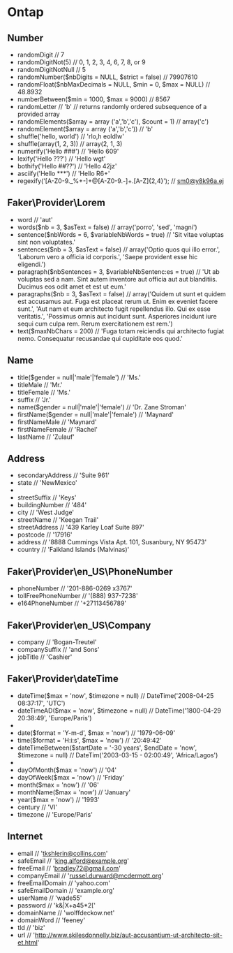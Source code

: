 # Ontap
## Number
- randomDigit             // 7
- randomDigitNot(5)       // 0, 1, 2, 3, 4, 6, 7, 8, or 9
- randomDigitNotNull      // 5
- randomNumber($nbDigits = NULL, $strict = false) // 79907610
- randomFloat($nbMaxDecimals = NULL, $min = 0, $max = NULL) // 48.8932
- numberBetween($min = 1000, $max = 9000) // 8567
- randomLetter            // 'b'
// returns randomly ordered subsequence of a provided array
- randomElements($array = array ('a','b','c'), $count = 1) // array('c')
- randomElement($array = array ('a','b','c')) // 'b'
- shuffle('hello, world') // 'rlo,h eoldlw'
- shuffle(array(1, 2, 3)) // array(2, 1, 3)
- numerify('Hello ###') // 'Hello 609'
- lexify('Hello ???') // 'Hello wgt'
- bothify('Hello ##??') // 'Hello 42jz'
- asciify('Hello ***') // 'Hello R6+'
- regexify('[A-Z0-9._%+-]+@[A-Z0-9.-]+\.[A-Z]{2,4}'); // sm0@y8k96a.ej
## Faker\Provider\Lorem
- word                                             // 'aut'
- words($nb = 3, $asText = false)                  // array('porro', 'sed', 'magni')
- sentence($nbWords = 6, $variableNbWords = true)  // 'Sit vitae voluptas sint non voluptates.'
- sentences($nb = 3, $asText = false)              // array('Optio quos qui illo error.', 'Laborum vero a officia id corporis.', 'Saepe provident esse hic eligendi.')
- paragraph($nbSentences = 3, $variableNbSentenc:es = true) // 'Ut ab voluptas sed a nam. Sint autem inventore aut officia aut aut blanditiis. Ducimus eos odit amet et est ut eum.'
- paragraphs($nb = 3, $asText = false)             // array('Quidem ut sunt et quidem est accusamus aut. Fuga est placeat rerum ut. Enim ex eveniet facere sunt.', 'Aut nam et eum architecto fugit repellendus illo. Qui ex esse veritatis.', 'Possimus omnis aut incidunt sunt. Asperiores incidunt iure sequi cum culpa rem. Rerum exercitationem est rem.')
- text($maxNbChars = 200)                          // 'Fuga totam reiciendis qui architecto fugiat nemo. Consequatur recusandae qui cupiditate eos quod.'
## Name
- title($gender = null|'male'|'female')     // 'Ms.'
- titleMale                                 // 'Mr.'
- titleFemale                               // 'Ms.'
- suffix                                    // 'Jr.'
- name($gender = null|'male'|'female')      // 'Dr. Zane Stroman'
- firstName($gender = null|'male'|'female') // 'Maynard'
- firstNameMale                             // 'Maynard'
- firstNameFemale                           // 'Rachel'
- lastName                                  // 'Zulauf'
##  Address


- secondaryAddress                    // 'Suite 961'
- state                               // 'NewMexico'
- 
- streetSuffix                        // 'Keys'
- buildingNumber                      // '484'
- city                                // 'West Judge'
- streetName                          // 'Keegan Trail'
- streetAddress                       // '439 Karley Loaf Suite 897'
- postcode                            // '17916'
- address                             // '8888 Cummings Vista Apt. 101, Susanbury, NY 95473'
- country                             // 'Falkland Islands (Malvinas)'


## Faker\Provider\en_US\PhoneNumber
- phoneNumber             // '201-886-0269 x3767'
- tollFreePhoneNumber     // '(888) 937-7238'
- e164PhoneNumber     // '+27113456789'
## Faker\Provider\en_US\Company

- company                 // 'Bogan-Treutel'
- companySuffix           // 'and Sons'
- jobTitle                // 'Cashier'
## Faker\Provider\dateTime

- dateTime($max = 'now', $timezone = null) // DateTime('2008-04-25 08:37:17', 'UTC')
- dateTimeAD($max = 'now', $timezone = null) // DateTime('1800-04-29 20:38:49', 'Europe/Paris')
- 
- date($format = 'Y-m-d', $max = 'now') // '1979-06-09'
- time($format = 'H:i:s', $max = 'now') // '20:49:42'
- dateTimeBetween($startDate = '-30 years', $endDate = 'now', $timezone = null) // DateTim('2003-03-15 - 02:00:49', 'Africa/Lagos')
-             
- dayOfMonth($max = 'now')              // '04'
- dayOfWeek($max = 'now')               // 'Friday'
- month($max = 'now')                   // '06'
- monthName($max = 'now')               // 'January'
- year($max = 'now')                    // '1993'
- century                               // 'VI'
- timezone                              // 'Europe/Paris'
## Internet
- email                   // 'tkshlerin@collins.com'
- safeEmail               // 'king.alford@example.org'
- freeEmail               // 'bradley72@gmail.com'
- companyEmail            // 'russel.durward@mcdermott.org'
- freeEmailDomain         // 'yahoo.com'
- safeEmailDomain         // 'example.org'
- userName                // 'wade55'
- password                // 'k&|X+a45*2['
- domainName              // 'wolffdeckow.net'
- domainWord              // 'feeney'
- tld                     // 'biz'
- url                     // 'http://www.skilesdonnelly.biz/aut-accusantium-ut-architecto-sit-et.html'

